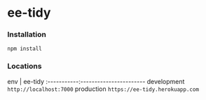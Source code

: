 ee-tidy
===

### Installation

`npm install`

### Locations

env | ee-tidy
:-----------:-----------------------
development  `http://localhost:7000`
production   `https://ee-tidy.herokuapp.com`

